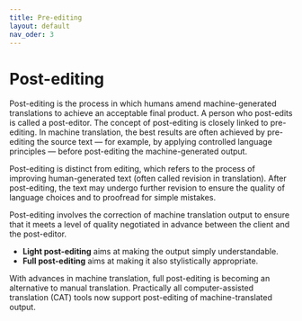 ```yaml
---
title: Pre-editing
layout: default
nav_oder: 3
---
```

# Post-editing  

Post-editing is the process in which humans amend machine-generated translations to achieve an acceptable final product. A person who post-edits is called a post-editor. The concept of post-editing is closely linked to pre-editing. In machine translation, the best results are often achieved by pre-editing the source text — for example, by applying controlled language principles — before post-editing the machine-generated output.  

Post-editing is distinct from editing, which refers to the process of improving human-generated text (often called revision in translation). After post-editing, the text may undergo further revision to ensure the quality of language choices and to proofread for simple mistakes.  

Post-editing involves the correction of machine translation output to ensure that it meets a level of quality negotiated in advance between the client and the post-editor.  

- **Light post-editing** aims at making the output simply understandable.  
- **Full post-editing** aims at making it also stylistically appropriate.  

With advances in machine translation, full post-editing is becoming an alternative to manual translation. Practically all computer-assisted translation (CAT) tools now support post-editing of machine-translated output.  
